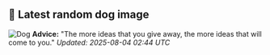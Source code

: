 ## 🐶 Latest random dog image
![Dog](https://images.dog.ceo/breeds/cockapoo/Guri4.jpg)
**Advice:** "The more ideas that you give away, the more ideas that will come to you."
*Updated: 2025-08-04 02:44 UTC*
